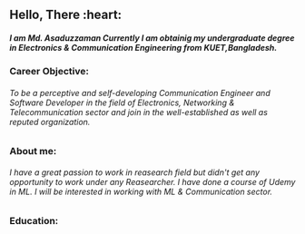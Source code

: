 <h2>Hello, There :heart:</h2>
<h5>I am <b>Md. Asaduzzaman</b> Currently I am obtainig my undergraduate degree in Electronics & Communication Engineering from KUET,Bangladesh. </h5>
<h3>Career Objective:
    <h6>To be a perceptive and self-developing Communication Engineer and Software Developer in the field of Electronics, Networking & Telecommunication sector and join in the well-established as well as reputed organization.</h6>
</h3>
<h3>About me:
    <h6>I have a great passion to work in reasearch field but didn't get any opportunity to work under any Reasearcher. I have done a course of Udemy in ML. I will be interested in working with ML & Communication sector.</h6>
</h3>
<h3>Education:
    <style>
        table, td, th {
          border: 1px solid black;
          text-align: center;
        }
        
        table {
          width: 70%;
          border-collapse: collapse;
        }
        </style>

    <table>
        <tr>
            <th>Examination</th>
            <th>Institute</th>
            <th>Passing Year</th>
            <th>Result</th>
            <th>Board</th>
        </tr>
        <tr>
            <td>JSC</td>
            <td>Jhenaidah Govt High School</td>
            <td>2012</td>
            <td>5.00</td>
            <td>Jessore</td>
        </tr>
        <tr>
            <td>SSC</td>
            <td>Jhenaidah Govt High School</td>
            <td>2015</td>
            <td>5.00</td>
            <td>Jessore</td>
        </tr>
        <tr>
            <td>HSC</td>
            <td>Jhenaidah Govt KC College</td>
            <td>2017</td>
            <td>5.00</td>
            <td>Jessore</td>
        </tr>
        <tr>
            <td colspan="5" style="text-align: center;">Current student of 3rd year 2nd Semester of Ece,KUET</td>
        </tr>
    </table>
</h3>

